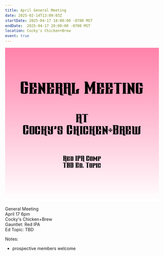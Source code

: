 ```yaml
---
title: April General Meeting
date: 2025-02-14T13:09:03Z
startDate: 2025-04-17 18:00:00 -0700 MST
endDate:  2025-04-17 20:00:00 -0700 MST
location: Cocky's Chicken+Brew
event: true
---
```


![image](event.png)
 
General Meeting  
April 17 6pm  
Cocky's Chicken+Brew  
Gauntlet: Red IPA  
Ed Topic: TBD  
  
Notes:  
  
  * prospective members welcome  
  
